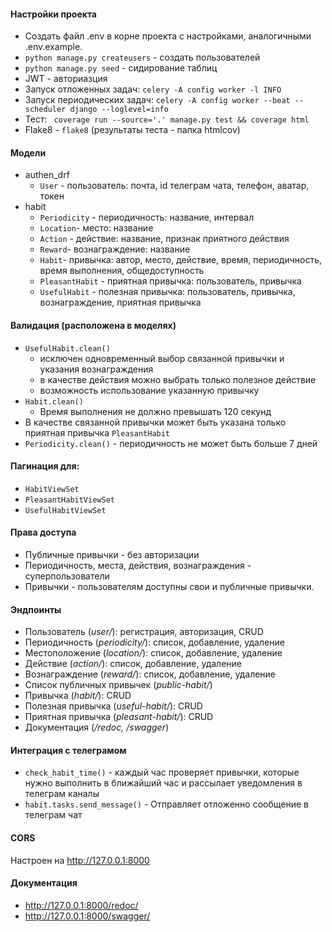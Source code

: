 #### Настройки проекта
+ Создать файл .env в корне проекта с настройками, аналогичными .env.example.
+ ``python manage.py createusers`` - создать пользователей
+ ``python manage.py seed`` - сидирование таблиц
+ JWT - авториазция
+ Запуск отложенных задач: ``celery -A config worker -l INFO``
+ Запуск периодических задач: ``celery -A config worker --beat --scheduler django --loglevel=info``
+ Тест: `` coverage run --source='.' manage.py test && coverage html``
+ Flake8 - ``flake8`` (результаты теста - папка htmlcov)

#### Модели
+ authen_drf
    * ``User`` - пользователь: почта, id телеграм чата, телефон, аватар, токен
+ habit
    * ``Periodicity`` - периодичность: название, интервал
    * ``Location``- место: название
    * ``Action`` - действие: название, признак приятного действия
    * ``Reward``- вознаграждение: название
    * ``Habit``- привычка: автор, место, действие, время, периодичность, время выполнения, общедоступность
    * ``PleasantHabit`` - приятная привычка: пользователь, привычка
    * ``UsefulHabit`` - полезная привычка: пользователь, привычка, вознаграждение, приятная привычка
  
#### Валидация (расположена в моделях)
* ``UsefulHabit.clean()``
  + исключен одновременный выбор связанной привычки и указания вознаграждения 
  + в качестве действия можно выбрать только полезное действие
  + возможность использование указанную привычку
* ``Habit.clean()``
  + Время выполнения не должно превышать 120 секунд
* В качестве связанной привычки может быть указана только приятная привычка ``PleasantHabit``
* ``Periodicity.clean()`` - периодичность не может быть больше 7 дней

#### Пагинация для:
+ ``HabitViewSet``
+ ``PleasantHabitViewSet``
+ ``UsefulHabitViewSet``

#### Права доступа
+ Публичные привычки - без авторизации
+ Периодичность, места, действия, вознаграждения - суперпользователи  
+ Привычки - пользователям доступны свои и публичные привычки.

#### Эндпоинты
+ Пользователь (*user/*): регистрация, авторизация, CRUD
+ Периодичность (*periodicity/*): список, добавление, удаление
+ Местоположение (*location/*): список, добавление, удаление
+ Действие (*action/*): список, добавление, удаление
+ Вознаграждение (*reward/*): список, добавление, удаление
+ Список публичных привычек (*public-habit/*)
+ Привычка (*habit/*): CRUD
+ Полезная привычка (*useful-habit/*): CRUD
+ Приятная привычка (*pleasant-habit/*): CRUD
+ Документация (*/redoc, /swagger*) 

#### Интеграция с телеграмом
+ ``check_habit_time()`` - каждый час проверяет привычки, которые нужно выполнить в ближайший час и рассылает уведомления в телеграм каналы
+ ``habit.tasks.send_message()`` - Отправляет отложенно сообщение в телеграм чат

#### CORS
Настроен на http://127.0.0.1:8000

#### Документация
+ http://127.0.0.1:8000/redoc/
+ http://127.0.0.1:8000/swagger/


